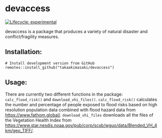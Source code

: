 # devaccess

<!-- badges: start -->

[![Lifecycle:
experimental](https://img.shields.io/badge/lifecycle-experimental-orange.svg)](https://www.tidyverse.org/lifecycle/#experimental)
<!-- badges: end -->

devaccess is a package that produces a variety of natural disaster and conflict/fragility measures.
## Installation:

    # Install development version from GitHub
    remotes::install_github("takaakimasaki/devaccess")

## Usage:
There are currently two different functions in the package: `calc_flood_risk()` and `download_vhi_files()`. 
`calc_flood_risk()` calculates the number and percentage of people exposed to flood risks based on high resolution population data combined with flood hazard data from https://www.fathom.global/.
`download_vhi_files` downloads all the files of the Vegetation Health Index from https://www.star.nesdis.noaa.gov/pub/corp/scsb/wguo/data/Blended_VH_4km/geo_TIFF/. 
